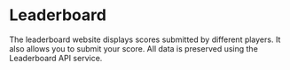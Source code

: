 # Leaderboard
The leaderboard website displays scores submitted by different players. It also allows you to submit your score. All data is preserved using the Leaderboard API service.
